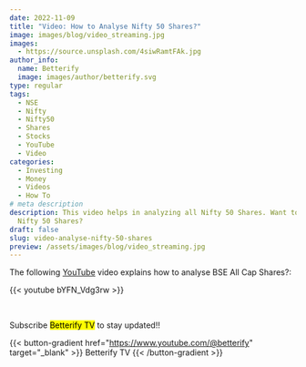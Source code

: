 ```yaml
---
date: 2022-11-09
title: "Video: How to Analyse Nifty 50 Shares?"
image: images/blog/video_streaming.jpg
images:
  - https://source.unsplash.com/4siwRamtFAk.jpg
author_info:
  name: Betterify
  image: images/author/betterify.svg
type: regular
tags:
  - NSE
  - Nifty
  - Nifty50
  - Shares
  - Stocks
  - YouTube
  - Video
categories:
  - Investing
  - Money
  - Videos
  - How To
# meta description
description: This video helps in analyzing all Nifty 50 Shares. Want to know how to Analyse
  Nifty 50 Shares?
draft: false
slug: video-analyse-nifty-50-shares
preview: /assets/images/blog/video_streaming.jpg
---
```


The following [YouTube](https://www.youtube.com/@betterify) video explains how to analyse BSE All Cap Shares?:

{{< youtube bYFN_Vdg3rw >}}

<br>

Subscribe <mark>Betterify TV</mark> to stay updated!!

{{< button-gradient href="https://www.youtube.com/@betterify" target="_blank" >}}
Betterify TV <i class="las la-arrow-right"></i>
{{< /button-gradient >}}
